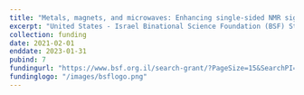 ```yaml
---
title: "Metals, magnets, and microwaves: Enhancing single-sided NMR signals in materials with DNP"
excerpt: "United States - Israel Binational Science Foundation (BSF) Startup Grant. Cooperative project between [Prof. Daphna Shimon, The Hebrew University of Jerusalem (Jerusalem, Israel),](https://shimongroup.huji.ac.il/dr-daphna-shimon) and William & Mary."
collection: funding
date: 2021-02-01
enddate: 2023-01-31
pubind: 7
fundingurl: "https://www.bsf.org.il/search-grant/?PageSize=15&SearchPI=meldrum&SearchInstitution="
fundinglogo: "/images/bsflogo.png"
---
```

